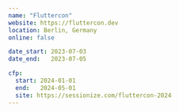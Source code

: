 ```yaml
---
name: "Fluttercon"
website: https://fluttercon.dev
location: Berlin, Germany
online: false

date_start: 2023-07-03
date_end:   2023-07-05

cfp:
  start: 2024-01-01
  end:   2024-05-01
  site: https://sessionize.com/fluttercon-2024
---
```


